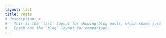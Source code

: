 ```yaml
---
layout: list
title: Posts
# description: >
#   This is the `list` layout for showing blog posts, which shows just the title and groups them by year of publication.
#   Check out the `blog` layout for comparison.
---
```

